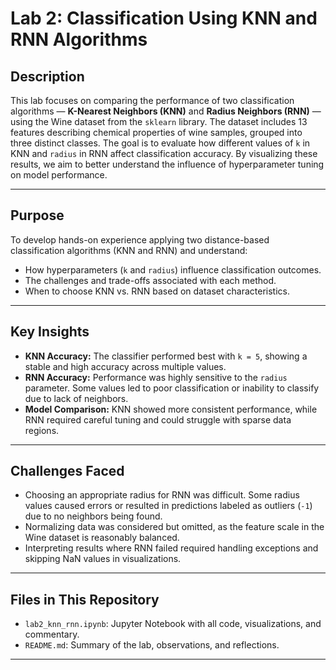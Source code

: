 # Lab 2: Classification Using KNN and RNN Algorithms

##  Description
This lab focuses on comparing the performance of two classification algorithms — **K-Nearest Neighbors (KNN)** and **Radius Neighbors (RNN)** — using the Wine dataset from the `sklearn` library. The dataset includes 13 features describing chemical properties of wine samples, grouped into three distinct classes. The goal is to evaluate how different values of `k` in KNN and `radius` in RNN affect classification accuracy. By visualizing these results, we aim to better understand the influence of hyperparameter tuning on model performance.

---

##  Purpose
To develop hands-on experience applying two distance-based classification algorithms (KNN and RNN) and understand:
- How hyperparameters (`k` and `radius`) influence classification outcomes.
- The challenges and trade-offs associated with each method.
- When to choose KNN vs. RNN based on dataset characteristics.

---

##  Key Insights
- **KNN Accuracy:** The classifier performed best with `k = 5`, showing a stable and high accuracy across multiple values.
- **RNN Accuracy:** Performance was highly sensitive to the `radius` parameter. Some values led to poor classification or inability to classify due to lack of neighbors.
- **Model Comparison:** KNN showed more consistent performance, while RNN required careful tuning and could struggle with sparse data regions.

---

##  Challenges Faced
- Choosing an appropriate radius for RNN was difficult. Some radius values caused errors or resulted in predictions labeled as outliers (`-1`) due to no neighbors being found.
- Normalizing data was considered but omitted, as the feature scale in the Wine dataset is reasonably balanced.
- Interpreting results where RNN failed required handling exceptions and skipping NaN values in visualizations.

---

##  Files in This Repository
- `lab2_knn_rnn.ipynb`: Jupyter Notebook with all code, visualizations, and commentary.
- `README.md`: Summary of the lab, observations, and reflections.

---


